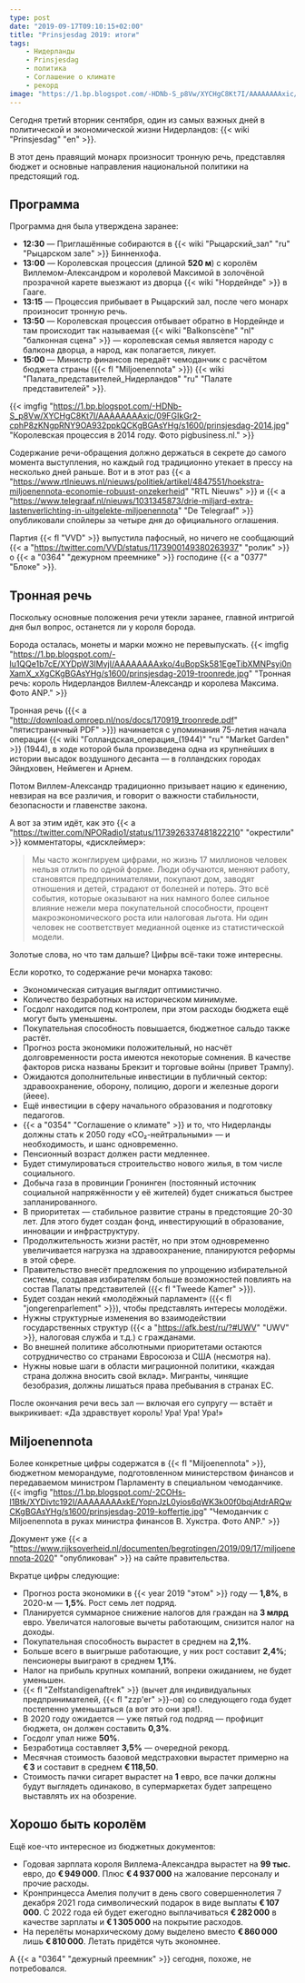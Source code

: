 ```yaml
---
type: post
date: "2019-09-17T09:10:15+02:00"
title: "Prinsjesdag 2019: итоги"
tags:
    - Нидерланды
    - Prinsjesdag
    - политика
    - Соглашение о климате
    - рекорд
image: "https://1.bp.blogspot.com/-HDNb-S_p8Vw/XYCHgC8Kt7I/AAAAAAAAxic/09FGIkGr2-cphP8zKNgpRNY9OA932ppkQCKgBGAsYHg/s1600/prinsjesdag-2014.jpg"
---
```


Сегодня третий вторник сентября, один из самых важных дней в политической и экономической жизни Нидерландов: {{< wiki "Prinsjesdag" "en" >}}.

В этот день правящий монарх произносит тронную речь, представляя бюджет и основные направления национальной политики на предстоящий год.

<!--more-->

## Программа

Программа дня была утверждена заранее:

* **12:30** — Приглашённые собираются в {{< wiki "Рыцарский_зал" "ru" "Рыцарском зале" >}} Бинненхофа.
* **13:00** — Королевская процессия (длиной **520 м**) с королём Виллемом-Александром и королевой Максимой в золочёной прозрачной карете выезжают из дворца {{< wiki "Нордейнде" >}} в Гааге.
* **13:15** — Процессия прибывает в Рыцарский зал, после чего монарх произносит тронную речь.
* **13:50** — Королевская процессия отбывает обратно в Нордейнде и там происходит так называемая {{< wiki "Balkonscène" "nl" "балконная сцена" >}} — королевская семья является народу с балкона дворца, а народ, как полагается, ликует.
* **15:00** — Министр финансов передаёт чемоданчик с расчётом бюджета страны ({{< fl "Miljoenennota" >}}) {{< wiki "Палата_представителей_Нидерландов" "ru" "Палате представителей" >}}.

{{< imgfig "https://1.bp.blogspot.com/-HDNb-S_p8Vw/XYCHgC8Kt7I/AAAAAAAAxic/09FGIkGr2-cphP8zKNgpRNY9OA932ppkQCKgBGAsYHg/s1600/prinsjesdag-2014.jpg" "Королевская процессия в 2014 году. Фото pigbusiness.nl." >}}

Содержание речи-обращения должно держаться в секрете до самого момента выступления, но каждый год традиционно утекает в прессу на несколько дней раньше. Вот и в этот раз {{< a "https://www.rtlnieuws.nl/nieuws/politiek/artikel/4847551/hoekstra-miljoenennota-economie-robuust-onzekerheid" "RTL Nieuws" >}} и {{< a "https://www.telegraaf.nl/nieuws/1031345873/drie-miljard-extra-lastenverlichting-in-uitgelekte-miljoenennota" "De Telegraaf" >}} опубликовали спойлеры за четыре дня до официального оглашения.

Партия {{< fl "VVD" >}} выпустила пафосный, но ничего не сообщающий {{< a "https://twitter.com/VVD/status/1173900149380263937" "ролик" >}} о {{< a "0364" "дежурном преемнике" >}} господине {{< a "0377" "Блоке" >}}.

## Тронная речь

Поскольку основные положения речи утекли заранее, главной интригой дня был вопрос, останется ли у короля борода.

Борода осталась, монеты и марки можно не перевыпускать.
{{< imgfig "https://1.bp.blogspot.com/-lu1QQe1b7cE/XYDpW3lMvjI/AAAAAAAAxko/4uBopSk581EgeTibXMNPsyi0nXamX_xXgCKgBGAsYHg/s1600/prinsjesdag-2019-troonrede.jpg" "Тронная речь: король Нидерландов Виллем-Александр и королева Максима. Фото ANP." >}}

Тронная речь ({{< a "http://download.omroep.nl/nos/docs/170919_troonrede.pdf" "пятистраничный PDF" >}}) начинается с упоминания 75-летия начала операции {{< wiki "Голландская_операция_(1944)" "ru" "Market Garden" >}} (1944), в ходе которой была произведена одна из крупнейших в истории высадок воздушного десанта — в голландских городах Эйндховен, Неймеген и Арнем.

Потом Виллем-Александр традиционно призывает нацию к единению, невзирая на все различия, и говорит о важности стабильности, безопасности и главенстве закона.

А вот за этим идёт, как это {{< a "https://twitter.com/NPORadio1/status/1173926337481822210" "окрестили" >}} комментаторы, «дисклеймер»:

> Мы часто жонглируем цифрами, но жизнь 17 миллионов человек нельзя отлить по одной форме. Люди обучаются, меняют работу, становятся предпринимателями, покупают дом, заводят отношения и детей, страдают от болезней и потерь. Это всё события, которые оказывают на них намного более сильное влияние нежели мера покупательной способности, процент макроэкономического роста или налоговая льгота. Ни один человек не соответствует медианной оценке из статистической модели.

Золотые слова, но что там дальше? Цифры всё-таки тоже интересны.

Если коротко, то содержание речи монарха таково:

* Экономическая ситуация выглядит оптимистично.
* Количество безработных на историческом минимуме.
* Госдолг находится под контролем, при этом расходы бюджета ещё могут быть уменьшены.
* Покупательная способность повышается, бюджетное сальдо также растёт.
* Прогноз роста экономики положительный, но насчёт долговременности роста имеются некоторые сомнения. В качестве факторов риска названы Брекзит и торговые войны (привет Трампу).
* Ожидаются дополнительные инвестиции в публичный сектор: здравоохранение, оборону, полицию, дороги и железные дороги (йеее).
* Ещё инвестиции в сферу начального образования и подготовку педагогов.
* {{< a "0354" "Соглашение о климате" >}} и то, что Нидерланды должны стать к 2050 году «CO₂-нейтральными» — и необходимость, и шанс одновременно.
* Пенсионный возраст должен расти медленнее.
* Будет стимулироваться строительство нового жилья, в том числе социального.
* Добыча газа в провинции Гронинген (постоянный источник социальной напряжённости у её жителей) будет снижаться быстрее запланированного.
* В приоритетах — стабильное развитие страны в предстоящие 20-30 лет. Для этого будет создан фонд, инвестирующий в образование, инновации и инфраструктуру.
* Продолжительность жизни растёт, но при этом одновременно увеличивается нагрузка на здравоохранение, планируются реформы в этой сфере.
* Правительство внесёт предложения по упрощению избирательной системы, создавая избирателям больше возможностей повлиять на состав Палаты представителей ({{< fl "Tweede Kamer" >}}).
* Будет создан некий «молодёжный парламент» ({{< fl "jongerenparlement" >}}), чтобы представлять интересы молодёжи.
* Нужны структурные изменения во взаимодействии государственных структур ({{< a "https://afk.best/ru/?#UWV" "UWV" >}}, налоговая служба и т.д.) с гражданами.
* Во внешней политике абсолютными приоритетами остаются сотрудничество со странами Евросоюза и США (несмотря на).
* Нужны новые шаги в области миграционной политики, «каждая страна должна вносить свой вклад». Мигранты, чинящие безобразия, должны лишаться права пребывания в странах ЕС.

После окончания речи весь зал — включая его супругу — встаёт и выкрикивает: «Да здравствует король! Ура! Ура! Ура!»

## Miljoenennota

Более конкретные цифры содержатся в {{< fl "Miljoenennota" >}}, бюджетном меморандуме, подготовленном министерством финансов и передаваемом министром Парламенту в специальном чемоданчике.
{{< imgfig "https://1.bp.blogspot.com/-2COHs-l1Btk/XYDivtc192I/AAAAAAAAxkE/YopnJzL0yios6qWK3k00f0bqjAtdrARQwCKgBGAsYHg/s1600/prinsjesdag-2019-koffertje.jpg" "Чемоданчик с Miljoenennota в руках министра финансов В. Хукстра. Фото ANP." >}}

Документ уже {{< a "https://www.rijksoverheid.nl/documenten/begrotingen/2019/09/17/miljoenennota-2020" "опубликован" >}} на сайте правительства.

Вкратце цифры следующие:

* Прогноз роста экономики в {{< year 2019 "этом" >}} году — **1,8%**, в 2020-м — **1,5%**. Рост семь лет подряд.
* Планируется суммарное снижение налогов для граждан на **3 млрд** евро. Увеличатся налоговые вычеты работающим, снизится налог на доходы.
* Покупательная способность вырастет в среднем на **2,1%**.
* Больше всего в выигрыше работающие, у них рост составит **2,4%**; пенсионеры выиграют в среднем **1,1%**.
* Налог на прибыль крупных компаний, вопреки ожиданием, не будет уменьшен.
* {{< fl "Zelfstandigenaftrek" >}} (вычет для индивидуальных предпринимателей, {{< fl "zzp'er" >}}-ов) со следующего года будет постепенно уменьшаться (а вот это они зря!).
* В 2020 году ожидается — уже пятый год подряд — профицит бюджета, он должен составить **0,3%**.
* Госдолг упал ниже **50%**.
* Безработица составляет **3,5%** — очередной рекорд.
* Месячная стоимость базовой медстраховки вырастет примерно на **€ 3** и составит в среднем **€ 118,50**.
* Стоимость пачки сигарет вырастет на **1** евро, все пачки должны будут выглядеть одинаково, в супермаркетах будет запрещено выставлять их на обозрение.

## Хорошо быть королём

Ещё кое-что интересное из бюджетных документов:

* Годовая зарплата короля Виллема-Александра вырастет на **99 тыс.** евро, до **€ 949 000**. Плюс **€ 4 937 000** на жалование персоналу и прочие расходы.
* Кронпринцесса Амелия получит в день свого совершеннолетия 7 декабря 2021 года символический подарок в виде выплаты **€ 107 000**. С 2022 года ей будет ежегодно выплачиваться **€ 282 000** в качестве зарплаты и **€ 1 305 000** на покрытие расходов.
* На перелёты монархическому дому выделено вместо **€ 860 000** лишь **€ 810 000**. Летать придётся чуть экономнее.

А {{< a "0364" "дежурный преемник" >}} сегодня, похоже, не потребовался.
